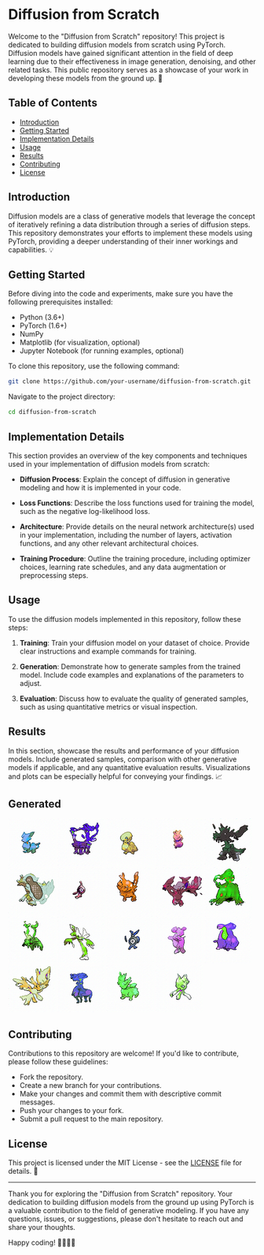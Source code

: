 # Diffusion from Scratch

Welcome to the "Diffusion from Scratch" repository! This project is dedicated to building diffusion models from scratch using PyTorch. Diffusion models have gained significant attention in the field of deep learning due to their effectiveness in image generation, denoising, and other related tasks. This public repository serves as a showcase of your work in developing these models from the ground up. 🚀

## Table of Contents

- [Introduction](#introduction)
- [Getting Started](#getting-started)
- [Implementation Details](#implementation-details)
- [Usage](#usage)
- [Results](#results)
- [Contributing](#contributing)
- [License](#license)

## Introduction

Diffusion models are a class of generative models that leverage the concept of iteratively refining a data distribution through a series of diffusion steps. This repository demonstrates your efforts to implement these models using PyTorch, providing a deeper understanding of their inner workings and capabilities. 💡

## Getting Started

Before diving into the code and experiments, make sure you have the following prerequisites installed:

- Python (3.6+)
- PyTorch (1.6+)
- NumPy
- Matplotlib (for visualization, optional)
- Jupyter Notebook (for running examples, optional)

To clone this repository, use the following command:

```bash
git clone https://github.com/your-username/diffusion-from-scratch.git
```

Navigate to the project directory:

```bash
cd diffusion-from-scratch
```

## Implementation Details

This section provides an overview of the key components and techniques used in your implementation of diffusion models from scratch:

- **Diffusion Process**: Explain the concept of diffusion in generative modeling and how it is implemented in your code.

- **Loss Functions**: Describe the loss functions used for training the model, such as the negative log-likelihood loss.

- **Architecture**: Provide details on the neural network architecture(s) used in your implementation, including the number of layers, activation functions, and any other relevant architectural choices.

- **Training Procedure**: Outline the training procedure, including optimizer choices, learning rate schedules, and any data augmentation or preprocessing steps.

## Usage

To use the diffusion models implemented in this repository, follow these steps:

1. **Training**: Train your diffusion model on your dataset of choice. Provide clear instructions and example commands for training.

2. **Generation**: Demonstrate how to generate samples from the trained model. Include code examples and explanations of the parameters to adjust.

3. **Evaluation**: Discuss how to evaluate the quality of generated samples, such as using quantitative metrics or visual inspection.

## Results

In this section, showcase the results and performance of your diffusion models. Include generated samples, comparison with other generative models if applicable, and any quantitative evaluation results. Visualizations and plots can be especially helpful for conveying your findings. 📈

## Generated 
![Alt text](Pokemon/output_dir/output.00.png) ![Alt text](Pokemon/output_dir/output.01.png) ![Alt text](Pokemon/output_dir/output.02.png) ![Alt text](Pokemon/output_dir/output.03.png) ![Alt text](Pokemon/output_dir/output.04.png) ![Alt text](Pokemon/output_dir/output.05.png) ![Alt text](Pokemon/output_dir/output.06.png) ![Alt text](Pokemon/output_dir/output.07.png) ![Alt text](Pokemon/output_dir/output.08.png) ![Alt text](Pokemon/output_dir/output.09.png) ![Alt text](Pokemon/output_dir/output.10.png) ![Alt text](Pokemon/output_dir/output.11.png) ![Alt text](Pokemon/output_dir/output.12.png) ![Alt text](Pokemon/output_dir/output.13.png) ![Alt text](Pokemon/output_dir/output.14.png) ![Alt text](Pokemon/output_dir/output.15.png) ![Alt text](Pokemon/output_dir/output.16.png) ![Alt text](Pokemon/output_dir/output.17.png) ![Alt text](Pokemon/output_dir/output.18.png)


## Contributing

Contributions to this repository are welcome! If you'd like to contribute, please follow these guidelines:

- Fork the repository.
- Create a new branch for your contributions.
- Make your changes and commit them with descriptive commit messages.
- Push your changes to your fork.
- Submit a pull request to the main repository.

## License

This project is licensed under the MIT License - see the [LICENSE](LICENSE) file for details. 📜

---

Thank you for exploring the "Diffusion from Scratch" repository. Your dedication to building diffusion models from the ground up using PyTorch is a valuable contribution to the field of generative modeling. If you have any questions, issues, or suggestions, please don't hesitate to reach out and share your thoughts.

Happy coding! 👨‍💻👩‍💻